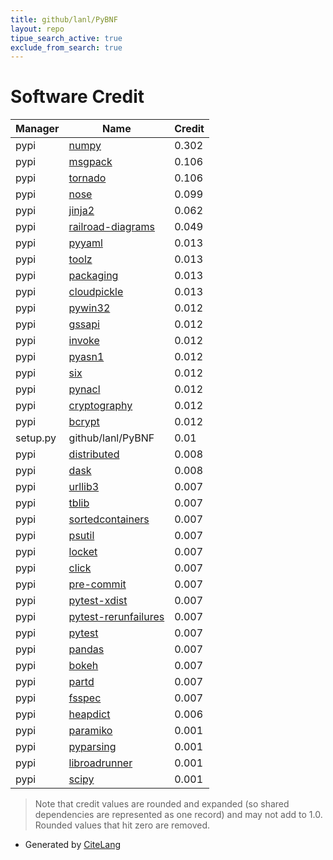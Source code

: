 ```yaml
---
title: github/lanl/PyBNF
layout: repo
tipue_search_active: true
exclude_from_search: true
---
```

# Software Credit

|Manager|Name|Credit|
|-------|----|------|
|pypi|[numpy](https://www.numpy.org)|0.302|
|pypi|[msgpack](https://msgpack.org/)|0.106|
|pypi|[tornado](http://www.tornadoweb.org/)|0.106|
|pypi|[nose](http://readthedocs.org/docs/nose/)|0.099|
|pypi|[jinja2](https://pypi.org/project/jinja2)|0.062|
|pypi|[railroad-diagrams](https://pypi.org/project/railroad-diagrams)|0.049|
|pypi|[pyyaml](https://pyyaml.org/)|0.013|
|pypi|[toolz](https://pypi.org/project/toolz)|0.013|
|pypi|[packaging](https://pypi.org/project/packaging)|0.013|
|pypi|[cloudpickle](https://pypi.org/project/cloudpickle)|0.013|
|pypi|[pywin32](https://pypi.org/project/pywin32)|0.012|
|pypi|[gssapi](https://pypi.org/project/gssapi)|0.012|
|pypi|[invoke](https://pypi.org/project/invoke)|0.012|
|pypi|[pyasn1](https://pypi.org/project/pyasn1)|0.012|
|pypi|[six](https://pypi.org/project/six)|0.012|
|pypi|[pynacl](https://pypi.org/project/pynacl)|0.012|
|pypi|[cryptography](https://pypi.org/project/cryptography)|0.012|
|pypi|[bcrypt](https://pypi.org/project/bcrypt)|0.012|
|setup.py|github/lanl/PyBNF|0.01|
|pypi|[distributed](https://distributed.dask.org)|0.008|
|pypi|[dask](https://github.com/dask/dask/)|0.008|
|pypi|[urllib3](https://urllib3.readthedocs.io/)|0.007|
|pypi|[tblib](https://pypi.org/project/tblib)|0.007|
|pypi|[sortedcontainers](https://pypi.org/project/sortedcontainers)|0.007|
|pypi|[psutil](https://pypi.org/project/psutil)|0.007|
|pypi|[locket](https://pypi.org/project/locket)|0.007|
|pypi|[click](https://pypi.org/project/click)|0.007|
|pypi|[pre-commit](https://pypi.org/project/pre-commit)|0.007|
|pypi|[pytest-xdist](https://pypi.org/project/pytest-xdist)|0.007|
|pypi|[pytest-rerunfailures](https://pypi.org/project/pytest-rerunfailures)|0.007|
|pypi|[pytest](https://pypi.org/project/pytest)|0.007|
|pypi|[pandas](https://pypi.org/project/pandas)|0.007|
|pypi|[bokeh](https://pypi.org/project/bokeh)|0.007|
|pypi|[partd](https://pypi.org/project/partd)|0.007|
|pypi|[fsspec](https://pypi.org/project/fsspec)|0.007|
|pypi|[heapdict](https://pypi.org/project/heapdict)|0.006|
|pypi|[paramiko](https://paramiko.org)|0.001|
|pypi|[pyparsing](https://pypi.org/project/pyparsing)|0.001|
|pypi|[libroadrunner](http://libroadrunner.org)|0.001|
|pypi|[scipy](https://www.scipy.org)|0.001|


> Note that credit values are rounded and expanded (so shared dependencies are represented as one record) and may not add to 1.0. Rounded values that hit zero are removed.


- Generated by [CiteLang](https://github.com/vsoch/citelang)
